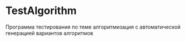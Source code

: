 # TestAlgorithm
Программа тестирования по теме алгоритмизация с автоматической генерацией вариантов алгоритмов
